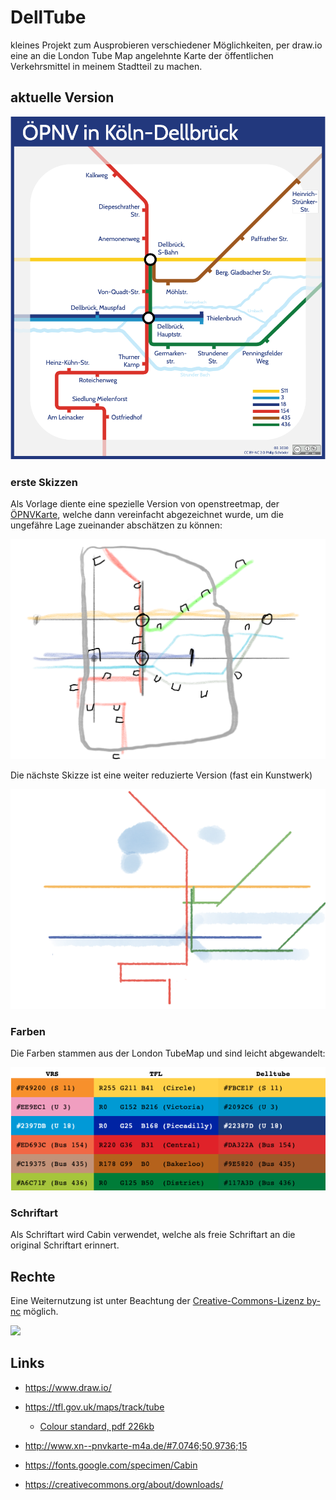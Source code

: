 # DellTube

kleines Projekt zum Ausprobieren verschiedener Möglichkeiten, per draw.io eine an die London Tube Map angelehnte Karte der öffentlichen Verkehrsmittel in meinem Stadtteil zu machen.

## aktuelle Version

![](DellTube.png)

### erste Skizzen

Als Vorlage diente eine spezielle Version von openstreetmap, der [ÖPNVKarte](https://xn--pnvkarte-m4a.de/#7.0784;50.9798;15), welche dann vereinfacht abgezeichnet wurde, um die ungefähre Lage zueinander abschätzen zu können:

<img src="skizze_1.png" style="zoom:50%;" />

Die nächste Skizze ist eine weiter reduzierte Version (fast ein Kunstwerk)

<img src="skizze_2.png" style="zoom:50%;" />

### Farben

Die Farben stammen aus der London TubeMap und sind leicht abgewandelt:

![](delltube_colors.png)

### Schriftart

Als Schriftart wird Cabin verwendet, welche als freie Schriftart an die original Schriftart erinnert.

## Rechte

Eine Weiternutzung ist unter Beachtung der [Creative-Commons-Lizenz by-nc](https://creativecommons.org/licenses/by-nc/4.0/deed.de) möglich.

![](https://mirrors.creativecommons.org/presskit/buttons/88x31/svg/by-nc.eu.svg)

## Links

- <https://www.draw.io/>

- <https://tfl.gov.uk/maps/track/tube>

  - [Colour standard, pdf 226kb](https://tfl.gov.uk/cdn/static/cms/documents/tfl-colour-standards-issue04.pdf)

- <http://www.xn--pnvkarte-m4a.de/#7.0746;50.9736;15>

- <https://fonts.google.com/specimen/Cabin>

- <https://creativecommons.org/about/downloads/>
